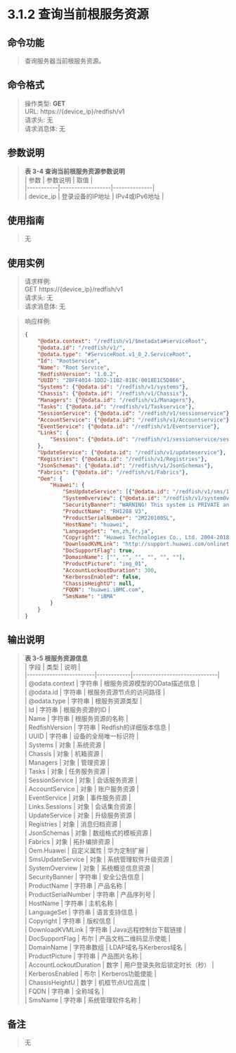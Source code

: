 # 3.1.2 查询当前根服务资源

## 命令功能

> 查询服务器当前根服务资源。

## 命令格式

> 操作类型: **GET**  
> URL: https://{device_ip}/redfish/v1  
> 请求头: 无  
> 请求消息体: 无

## 参数说明

> **表 3-4 查询当前根服务资源参数说明**  
> | 参数      | 参数说明         | 取值         |  
> |-----------|------------------|--------------|  
> | device_ip | 登录设备的IP地址 | IPv4或IPv6地址 |

## 使用指南

> 无

## 使用实例

> 请求样例:  
> GET https://{device_ip}/redfish/v1  
> 请求头: 无  
> 请求消息体: 无  

> 响应样例:  
> ```json
> {
>     "@odata.context": "/redfish/v1/$metadata#serviceRoot",
>     "@odata.id": "/redfish/v1/",
>     "@odata.type": "#ServiceRoot.v1_0_2.ServiceRoot",
>     "Id": "RootService",
>     "Name": "Root Service",
>     "RedfishVersion": "1.0.2",
>     "UUID": "2BFF4014-1DD2-11B2-818C-0018E1C5D866",
>     "Systems": {"@odata.id": "/redfish/v1/systems"},
>     "Chassis": {"@odata.id": "/redfish/v1/Chassis"},
>     "Managers": {"@odata.id": "/redfish/v1/Managers"},
>     "Tasks": {"@odata.id": "/redfish/v1/Taskservice"},
>     "SessionService": {"@odata.id": "/redfish/v1/sessionservice"},
>     "AccountService": {"@odata.id": "/redfish/v1/Accountservice"},
>     "EventService": {"@odata.id": "/redfish/v1/Eventservice"},
>     "Links": {
>         "Sessions": {"@odata.id": "/redfish/v1/sessionservice/sessions"}
>     },
>     "UpdateService": {"@odata.id": "/redfish/v1/updateservice"},
>     "Registries": {"@odata.id": "/redfish/v1/Registries"},
>     "JsonSchemas": {"@odata.id": "/redfish/v1/JsonSchemas"},
>     "Fabrics": {"@odata.id": "/redfish/v1/Fabrics"},
>     "Oem": {
>         "Huawei": {
>             "SmsUpdateService": [{"@odata.id": "/redfish/v1/sms/1/updateservice"}],
>             "SystemOverview": {"@odata.id": "/redfish/v1/systemOverview"},
>             "SecurityBanner": "WARNING! This system is PRIVATE and PROPRIETARY...",
>             "ProductName": "RH1288 V3",
>             "ProductSerialNumber": "2M220100SL",
>             "HostName": "huawei",
>             "LanguageSet": "en,zh,fr,ja",
>             "Copyright": "Huawei Technologies Co., Ltd. 2004-2018...",
>             "DownloadKVMLink": "http://support.huawei.com/onlinetoolsweb/itexpress/kvmclient/",
>             "DocSupportFlag": true,
>             "DomainName": ["", "", "", "", "", ""],
>             "ProductPicture": "img_01",
>             "AccountLockoutDuration": 300,
>             "KerberosEnabled": false,
>             "ChassisHeightU": null,
>             "FQDN": "huawei.iBMC.com",
>             "SmsName": "iBMA"
>         }
>     }
> }
> ```

## 输出说明

> **表 3-5 根服务资源信息**  
> | 字段                   | 类型       | 说明                         |  
> |------------------------|------------|------------------------------|  
> | @odata.context         | 字符串     | 根服务资源模型的OData描述信息 |  
> | @odata.id              | 字符串     | 根服务资源节点的访问路径      |  
> | @odata.type            | 字符串     | 根服务资源类型               |  
> | Id                     | 字符串     | 根服务资源的ID               |  
> | Name                   | 字符串     | 根服务资源的名称             |  
> | RedfishVersion         | 字符串     | Redfish的详细版本信息         |  
> | UUID                   | 字符串     | 设备的全局唯一标识符         |  
> | Systems                | 对象       | 系统资源                     |  
> | Chassis                | 对象       | 机箱资源                     |  
> | Managers               | 对象       | 管理资源                     |  
> | Tasks                  | 对象       | 任务服务资源                 |  
> | SessionService         | 对象       | 会话服务资源                 |  
> | AccountService         | 对象       | 账户服务资源                 |  
> | EventService           | 对象       | 事件服务资源                 |  
> | Links.Sessions         | 对象       | 会话集合资源                 |  
> | UpdateService          | 对象       | 升级服务资源                 |  
> | Registries             | 对象       | 消息归档资源                 |  
> | JsonSchemas            | 对象       | 数组格式的模板资源           |  
> | Fabrics                | 对象       | 拓扑编排资源                 |  
> | Oem.Huawei             | 自定义属性 | 华为定制扩展                 |  
> | SmsUpdateService       | 对象       | 系统管理软件升级资源         |  
> | SystemOverview         | 对象       | 系统概览信息资源             |  
> | SecurityBanner         | 字符串     | 安全公告信息                 |  
> | ProductName            | 字符串     | 产品名称                     |  
> | ProductSerialNumber    | 字符串     | 产品序列号                   |  
> | HostName               | 字符串     | 主机名称                     |  
> | LanguageSet            | 字符串     | 语言支持信息                 |  
> | Copyright              | 字符串     | 版权信息                     |  
> | DownloadKVMLink        | 字符串     | Java远程控制台下载链接        |  
> | DocSupportFlag         | 布尔       | 产品文档二维码显示使能       |  
> | DomainName             | 字符串数组 | LDAP域名与Kerberos域名      |  
> | ProductPicture         | 字符串     | 产品图片名称                 |  
> | AccountLockoutDuration | 数字       | 用户登录失败后锁定时长（秒） |  
> | KerberosEnabled        | 布尔       | Kerberos功能使能            |  
> | ChassisHeightU         | 数字       | 机框节点U位高度              |  
> | FQDN                   | 字符串     | 全称域名                     |  
> | SmsName                | 字符串     | 系统管理软件名称             |

## 备注

> 无
